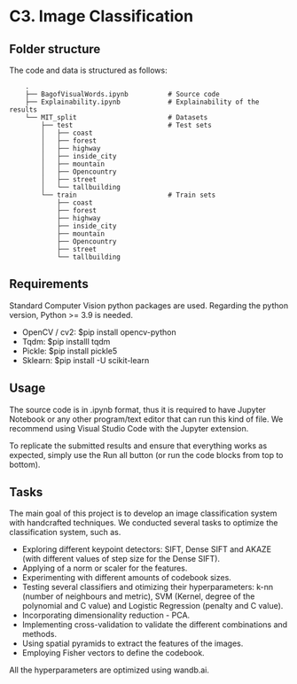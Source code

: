 # C3. Image Classification

## Folder structure 
The code and data is structured as follows:

        .
        ├── BagofVisualWords.ipynb          # Source code
        ├── Explainability.ipynb            # Explainability of the results
        └── MIT_split                       # Datasets
            ├── test                        # Test sets
            │   ├── coast
            │   ├── forest
            │   ├── highway
            │   ├── inside_city
            │   ├── mountain
            │   ├── Opencountry
            │   ├── street
            │   └── tallbuilding
            └── train                       # Train sets
                ├── coast
                ├── forest
                ├── highway
                ├── inside_city
                ├── mountain
                ├── Opencountry
                ├── street
                └── tallbuilding


## Requirements
Standard Computer Vision python packages are used. Regarding the python version, Python >= 3.9 is needed.

- OpenCV / cv2: $pip install opencv-python
- Tqdm: $pip installl tqdm
- Pickle: $pip install pickle5
- Sklearn: $pip install -U scikit-learn


## Usage
The source code is in .ipynb format, thus it is required to have Jupyter Notebook or any other program/text editor that can run this kind of file. We recommend using Visual Studio Code with the Jupyter extension.

To replicate the submitted results and ensure that everything works as expected, simply use the Run all button (or run the code blocks from top to bottom).

## Tasks
The main goal of this project is to develop an image classification system with handcrafted techniques. We conducted several tasks to optimize the classification system, such as.

- Exploring different keypoint detectors: SIFT, Dense SIFT and AKAZE (with different values of step size for the Dense SIFT).
- Applying of a norm or scaler for the features.
- Experimenting with different amounts of codebook sizes.
- Testing several classifiers and otimizing their hyperparameters: k-nn (number of neighbours and metric), SVM (Kernel, degree of the polynomial and C value) and Logistic Regression (penalty and C value).
- Incorporating dimensionality reduction - PCA.
- Implementing cross-validation to validate the different combinations and methods.
- Using spatial pyramids to extract the features of the images.
- Employing Fisher vectors to define the codebook.


All the hyperparameters are optimized using wandb.ai.
